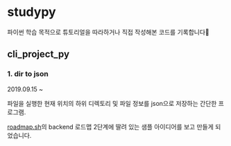# studypy



파이썬 학습 목적으로 튜토리얼을 따라하거나 직접 작성해본 코드를 기록합니다:pizza:


## cli_project_py

### 1. dir to json  

2019.09.15 ~

파일을 실행한 현재 위치의 하위 디렉토리 및 파일 정보를 json으로 저장하는 간단한 프로그램. 

[roadmap.sh](https://roadmap.sh)의 backend 로드맵 2단계에 딸려 있는 샘플 아이디어를 보고 만들게 되었습니다.



